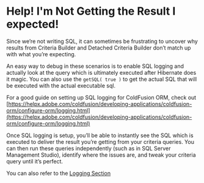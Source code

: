 # Help! I'm Not Getting the Result I expected!

Since we’re not writing SQL, it can sometimes be frustrating to uncover why results from Criteria Builder and Detached Criteria Builder don’t match up with what you’re expecting.

An easy way to debug in these scenarios is to enable SQL logging and actually look at the query which is ultimately executed after Hibernate does it magic. You can also use the `getSQL( true )` to get the actual SQL that will be executed with the actual executable sql.

For a good guide on setting up SQL logging for ColdFusion ORM, check out [https://helpx.adobe.com/coldfusion/developing-applications/coldfusion-orm/configure-orm/logging.html](https://helpx.adobe.com/coldfusion/developing-applications/coldfusion-orm/configure-orm/logging.html)

Once SQL logging is setup, you’ll be able to instantly see the SQL which is executed to deliver the result you’re getting from your criteria queries. You can then run these queries independently (such as in SQL Server Management Studio), identify where the issues are, and tweak your criteria query until it’s perfect.

You can also refer to the [Logging Section](criteria-builder/getting-started.md#logging)

